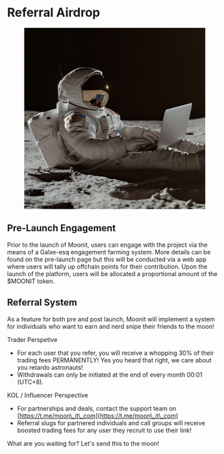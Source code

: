 # Referral Airdrop

<figure><img src="../.gitbook/assets/pic.jpeg" alt=""><figcaption></figcaption></figure>

## Pre-Launch Engagement

Prior to the launch of Moonit, users can engage with the project via the means of a Galxe-esq engagement farming system. More details can be found on the pre-launch page but this will be conducted via a web app where users will tally up offchain points for their contribution. Upon the launch of the platform, users will be allocated a proportional amount of the $MOONIT token.

## Referral System

As a feature for both pre and post launch, Moonit will implement a system for individuals who want to earn and nerd snipe their friends to the moon!

Trader Perspetive

* For each user that you refer, you will receive a whopping 30% of their trading fees PERMANENTLY! Yes you heard that right, we care about you retardo astronauts!
* Withdrawals can only be initiated at the end of every month 00:01 (UTC+8).

KOL / Influencer Perspective

* For partnerships and deals, contact the support team on [https://t.me/moon\_it\_com](https://t.me/moon\_it\_com)
* Referral slugs for partnered individuals and call groups will receive boosted trading fees for any user they recruit to use their link!

What are you waiting for? Let's send this to the moon!

